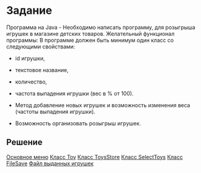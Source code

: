 # Задание

Программа на Java - Необходимо написать программу, для розыгрыша игрушек в магазине детских товаров.
Желательный функционал программы:
В программе должен быть минимум один класс со следующими свойствами:
* id игрушки,
* текстовое название,
* количество,
* частота выпадения игрушки (вес в % от 100).
  
* Метод добавление новых игрушек и возможность изменения веса (частоты выпадения игрушки).
* Возможность организовать розыгрыш игрушек.



## Решение 


[Основное меню](src/main/java/ToysPrize/Program.java)
[Класс Toy](src/main/java/ToysPrize/Toy.java)
[Класс ToysStore](src/main/java/ToysPrize/ToysStore.java)
[Класс SelectToys](src/main/java/ToysPrize/SelectToys.java)
[Класс FileSave](src/main/java/ToysPrize/FileSave.java)
[Файл выданных игрушек](prizeToys.txt)
